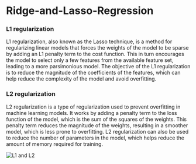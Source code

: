 # Ridge-and-Lasso-Regression

### L1 regularization
L1 regularization, also known as the Lasso technique, is a method for regularizing linear models that forces the weights of the model to be sparse by adding an L1 penalty term to the cost function. This in turn encourages the model to select only a few features from the available feature set, leading to a more parsimonious model. The objective of the L1 regularization is to reduce the magnitude of the coefficients of the features, which can help reduce the complexity of the model and avoid overfitting.

### L2 regularization
L2 regularization is a type of regularization used to prevent overfitting in machine learning models. It works by adding a penalty term to the loss function of the model, which is the sum of the squares of the weights. This penalty term reduces the magnitude of the weights, resulting in a smoother model, which is less prone to overfitting. L2 regularization can also be used to reduce the number of parameters in the model, which helps reduce the amount of memory required for training.

![L1 and L2 ](https://user-images.githubusercontent.com/68725514/225577739-35fb57be-a4e8-46d3-9e63-e3f1f6921bc8.jpg)

